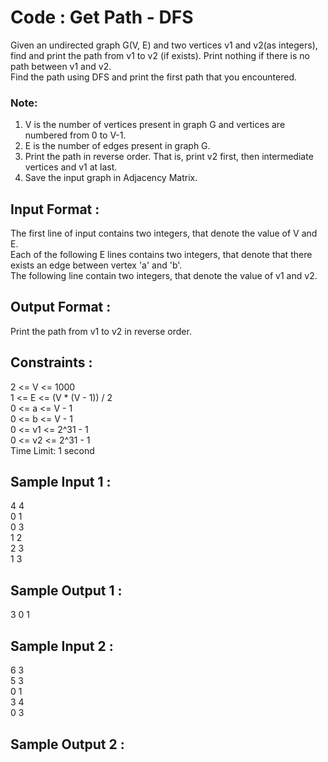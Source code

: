 # Code : Get Path - DFS

Given an undirected graph G(V, E) and two vertices v1 and v2(as integers), find and print the path from v1 to v2 (if exists). Print nothing if there is no path between v1 and v2.  
Find the path using DFS and print the first path that you encountered.  
### Note:

1. V is the number of vertices present in graph G and vertices are numbered from 0 to V-1.   
2. E is the number of edges present in graph G.  
3. Print the path in reverse order. That is, print v2 first, then intermediate vertices and v1 at last.  
4. Save the input graph in Adjacency Matrix.  

## Input Format :

The first line of input contains two integers, that denote the value of V and E.  
Each of the following E lines contains two integers, that denote that there exists an edge between vertex 'a' and 'b'.  
The following line contain two integers, that denote the value of v1 and v2.  

## Output Format :

Print the path from v1 to v2 in reverse order.  

## Constraints :

2 <= V <= 1000  
1 <= E <= (V * (V - 1)) / 2  
0 <= a <= V - 1  
0 <= b <= V - 1  
0 <= v1 <= 2^31 - 1  
0 <= v2 <= 2^31 - 1  
Time Limit: 1 second  

## Sample Input 1 :

4 4  
0 1  
0 3  
1 2  
2 3  
1 3  
  
## Sample Output 1 :

3 0 1  

## Sample Input 2 :

6 3  
5 3  
0 1  
3 4  
0 3  
  
## Sample Output 2 :
  
